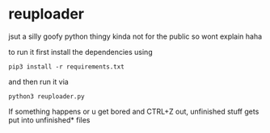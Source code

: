 # reuploader
jsut a silly goofy python thingy
kinda not for the public so wont explain haha

to run it first install the dependencies using
```
pip3 install -r requirements.txt
```
and then run it via
```
python3 reuploader.py
```
If something happens or u get bored and CTRL+Z out, unfinished stuff gets put into unfinished* files